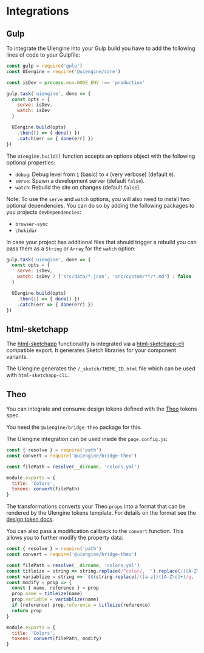 # Integrations

## Gulp

To integrate the UIengine into your Gulp build you have to add the following lines of code to your Gulpfile:

```js
const gulp = require('gulp')
const UIengine = require('@uiengine/core')

const isDev = process.env.NODE_ENV !== 'production'

gulp.task('uiengine', done => {
  const opts = {
    serve: isDev,
    watch: isDev
  }

  UIengine.build(opts)
    .then(() => { done() })
    .catch(err => { done(err) })
})
```

The `UIengine.build()` function accepts an options object with the following optional properties:

- `debug`: Debug level from `1` (basic) to `4` (very verbose) (default `0`).
- `serve`: Spawn a development server (default `false`).
- `watch`: Rebuild the site on changes (default `false`).

Note: To use the `serve` and `watch` options, you will also need to install two optional dependencies.
You can do so by adding the following packages to you projects `devDependencies`:

- `browser-sync`
- `chokidar`

In case your project has additional files that should trigger a rebuild you can pass them as a `String` or `Array` for the `watch` option:

```js
gulp.task('uiengine', done => {
  const opts = {
    serve: isDev,
    watch: isDev ? ['src/data/*.json', 'src/custom/**/*.md'] : false
  }

  UIengine.build(opts)
    .then(() => { done() })
    .catch(err => { done(err) })
})
```

## html-sketchapp

The [html-sketchapp](https://github.com/brainly/html-sketchapp) functionality is integrated via a [html-sketchapp-cli](https://github.com/seek-oss/html-sketchapp-cli) compatible export.
It generates Sketch libraries for your component variants.

The UIengine generates the `/_sketch/THEME_ID.html` file which can be used with `html-sketchapp-cli`.

## Theo

You can integrate and consume design tokens defined with the [Theo](https://github.com/salesforce-ux/theo#spec) tokens spec.

You need the `@uiengine/bridge-theo` package for this.

The UIengine integration can be used inside the `page.config.js`:

```js
const { resolve } = require('path')
const convert = require('@uiengine/bridge-theo')

const filePath = resolve(__dirname, 'colors.yml')

module.exports = {
  title: 'Colors',
  tokens: convert(filePath)
}
```

The transformations converts your Theo `props` into a format that can be rendered by the UIengine tokens template.
For details on the format see the [design token docs](/advanced/design-tokens/).

You can also pass a modification callback to the `convert` function.
This allows you to further modify the property data:

```js
const { resolve } = require('path')
const convert = require('@uiengine/bridge-theo')

const filePath = resolve(__dirname, 'colors.yml')
const titleize = string => string.replace(/^color/, '').replace(/([A-Z\d]+)/g, ' $1').replace(/^./, str => str.toUpperCase())
const variablize = string => `$${string.replace(/([a-z])([A-Z\d]+)/g, '$1-$2').replace(/\s+/g, '-').toLowerCase()}`
const modify = prop => {
  const { name, reference } = prop
  prop.name = titleize(name)
  prop.variable = variablize(name)
  if (reference) prop.reference = titleize(reference)
  return prop
}

module.exports = {
  title: 'Colors',
  tokens: convert(filePath, modify)
}
```
